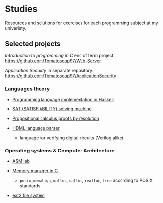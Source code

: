 # Studies
Resources and solutions for exercises for each programming subject at my univeristy.

## Selected projects

*Introduction to programming in C* end of term project:
https://github.com/Tomatosoup97/Web-Server

*Application Security* in separate repository:
https://github.com/Tomatosoup97/ApplicationSecurity

### Languages theory

- [Programming language implementation in Haskell](./Metody_Programowania/Solutions/Haskell/Interpreter)

- [SAT (SATISFIABILITY) solving machine](./Metody_Programowania/Solutions/Prolog/SAT-solver/main.pl)

- [Propositional calculus proofs by resolution](./Metody_Programowania/Solutions/Prolog/Resolution/main.pl)

- [HDML language parser](./Metody_Programowania/Solutions/Prolog/HDMLParser/main.pl)
    - language for verifying digital circuits (Verilog alike)

### Operating systems & Computer Architecture

- [ASM lab](./ASK/Solutions/set7)

- [Memory manager in C](./Systemy_Operacyjne/solutions/lab3)
    - `posix_memalign`, `malloc`, `calloc`, `realloc`, `free` according to POSIX standards

- [ext2 file system](https://github.com/Tomatosoup97/ext2-fs)

